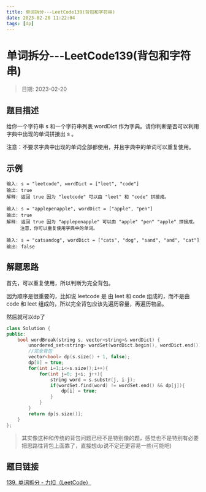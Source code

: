 ```yaml
---
title: 单词拆分---LeetCode139(背包和字符串)
date: 2023-02-20 11:22:04
tags: [dp]
---
```

# 单词拆分---LeetCode139(背包和字符串)
> 日期: 2023-02-20

## 题目描述

给你一个字符串 s 和一个字符串列表 wordDict 作为字典。请你判断是否可以利用字典中出现的单词拼接出 s 。

注意：不要求字典中出现的单词全部都使用，并且字典中的单词可以重复使用。

## 示例

```
输入: s = "leetcode", wordDict = ["leet", "code"]
输出: true
解释: 返回 true 因为 "leetcode" 可以由 "leet" 和 "code" 拼接成。

```

```
输入: s = "applepenapple", wordDict = ["apple", "pen"]
输出: true
解释: 返回 true 因为 "applepenapple" 可以由 "apple" "pen" "apple" 拼接成。
     注意，你可以重复使用字典中的单词。
```

```
输入: s = "catsandog", wordDict = ["cats", "dog", "sand", "and", "cat"]
输出: false
```



## 解题思路

首先，可以重复使用，所以判断为完全背包。

因为顺序是很重要的，比如说 leetcode 是 由 leet 和 code 组成的，而不是由 code 和 leet 组成的，所以完全背包应该先遍历容量，再遍历物品。

然后就可以dp了

```cpp
class Solution {
public:
    bool wordBreak(string s, vector<string>& wordDict) {
        unordered_set<string> wordSet(wordDict.begin(), wordDict.end());
        //完全背包
        vector<bool> dp(s.size() + 1, false);
        dp[0] = true;
        for(int i=1;i<=s.size();i++){
            for(int j=0; j<i; j++){
                string word = s.substr(j, i-j);
                if(wordSet.find(word) != wordSet.end() && dp[j]){
                    dp[i] = true;
                }
            }
        }
        return dp[s.size()];
    }
};
```

> 其实像这种和传统的背包问题已经不是特别像的题，感觉也不是特别有必要把思路往背包上面靠了，直接想dp说不定还更容易一些(可能吧)



## 题目链接

[139. 单词拆分 - 力扣（LeetCode）](https://leetcode.cn/problems/word-break/)